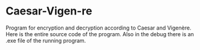 # Caesar-Vigen-re
Program for encryption and decryption according to Caesar and Vigenère.
Here is the entire source code of the program. Also in the debug there is an .exe file of the running program.
